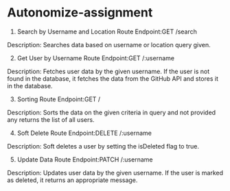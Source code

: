 # Autonomize-assignment
1.  Search by Username and Location Route
Endpoint:GET /search


Description:
Searches data based on username or location query given.

2. Get User by Username Route
Endpoint:GET /:username


Description:
Fetches user data by the given username. If the user is not found in the database, it fetches the data from the GitHub API and stores it in the database.

3. Sorting Route
Endpoint:GET /

Description:
Sorts the data on the given criteria in query and not provided any returns the list of all users.

4. Soft Delete Route
Endpoint:DELETE /:username


Description:
Soft deletes a user by setting the isDeleted flag to true.

5. Update Data Route
Endpoint:PATCH /:username

Description:
Updates user data by the given username. If the user is marked as deleted, it returns an appropriate message.

